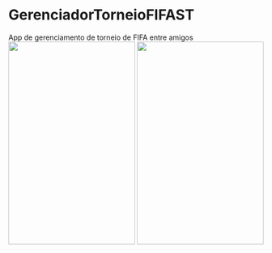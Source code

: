 # GerenciadorTorneioFIFAST
 App de gerenciamento de torneio de FIFA entre amigos
 <br>
 <img height="400" width="250" src="https://i.ibb.co/2cvvjSp/Screenshot-1643861353.png">
 <img height="400" width="250" src="https://i.ibb.co/Hrqs8bw/Screenshot-1643861397.png">
